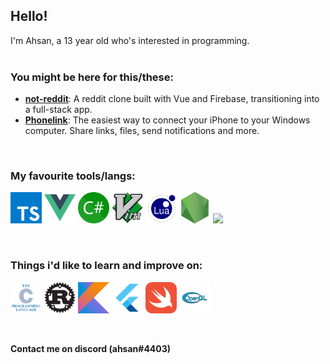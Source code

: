 ## Hello!
I'm Ahsan, a 13 year old who's interested in programming. 
<br /><br />

### **You might be here for this/these:**

- **[not-reddit](https://not-reddit.vercel.app)**: A reddit clone built with Vue and Firebase, transitioning into a full-stack app.
- **[Phonelink](https://github.com/ahsan-a/PhoneLink)**: The easiest way to connect your iPhone to your Windows computer. Share links, files, send notifications and more.

<br />

### **My favourite tools/langs**:

<code><img height="50" src="https://raw.githubusercontent.com/github/explore/80688e429a7d4ef2fca1e82350fe8e3517d3494d/topics/typescript/typescript.png"></code>
<code><img height="50" src="https://raw.githubusercontent.com/github/explore/80688e429a7d4ef2fca1e82350fe8e3517d3494d/topics/vue/vue.png"></code>
<code><img height="50" src="https://raw.githubusercontent.com/github/explore/80688e429a7d4ef2fca1e82350fe8e3517d3494d/topics/csharp/csharp.png"></code>
<code><img height="50" src="https://raw.githubusercontent.com/github/explore/80688e429a7d4ef2fca1e82350fe8e3517d3494d/topics/vim/vim.png"></code>
<code><img height="50" src="https://raw.githubusercontent.com/github/explore/80688e429a7d4ef2fca1e82350fe8e3517d3494d/topics/lua/lua.png"></code>
<code><img height="50" src="https://raw.githubusercontent.com/github/explore/80688e429a7d4ef2fca1e82350fe8e3517d3494d/topics/nodejs/nodejs.png"></code>
<code><img height="50" src="https://upload.wikimedia.org/wikipedia/commons/thumb/8/84/Deno.svg/1200px-Deno.svg.png"></code>

<br />

### **Things i'd like to learn and improve on:**

<code><img height="50" src="https://raw.githubusercontent.com/github/explore/80688e429a7d4ef2fca1e82350fe8e3517d3494d/topics/c/c.png"></code>
<code><img height="50" src="https://raw.githubusercontent.com/github/explore/80688e429a7d4ef2fca1e82350fe8e3517d3494d/topics/rust/rust.png"></code>
<code><img height="50" src="https://raw.githubusercontent.com/github/explore/80688e429a7d4ef2fca1e82350fe8e3517d3494d/topics/kotlin/kotlin.png"></code>
<code><img height="50" src="https://raw.githubusercontent.com/github/explore/80688e429a7d4ef2fca1e82350fe8e3517d3494d/topics/flutter/flutter.png"></code>
<code><img height="50" src="https://raw.githubusercontent.com/github/explore/80688e429a7d4ef2fca1e82350fe8e3517d3494d/topics/swift/swift.png"></code>
<code><img height="50" src="https://raw.githubusercontent.com/github/explore/80688e429a7d4ef2fca1e82350fe8e3517d3494d/topics/opengl/opengl.png"></code>

<br />


<!-- **Some stats:**

<img height="195" src="https://github-readme-stats-eight-theta.vercel.app/api/top-langs/?username=ahsan-a&layout=compact&langs_count=8&theme=nord"/>

<img src="https://github-readme-streak-stats.herokuapp.com/?user=ahsan-a&theme=nord" />

<img src="https://github-readme-stats.vercel.app/api?username=ahsan-a&&show_icons=true&theme=nord&line_height=27&v=5" /> -->

**Contact me on discord (ahsan#4403)**
